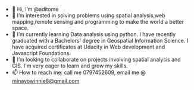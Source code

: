 - 👋 Hi, I’m @aditome
- 👀 I’m interested in solving problems using spatial analysis,web mapping,remote sensing and programming to make the world a better space.
- 🌱 I’m currently learning Data analysis using python. I have recently graduated with a Bachelors' degree in Geospatial Information Science. I have acquired certificates at Udacity in Web development and Javascript Foundations.
- 💞️ I’m looking to collaborate on projects involving spatial analysis and GIS. I'm very eager to learn and grow my skills.
- 📫 How to reach me: call me 0797452609, email me @ minayowinnie8@gmail.com

<!---
aditome/aditome is a ✨ special ✨ repository because its `README.md` (this file) appears on your GitHub profile.
You can click the Preview link to take a look at your changes.
--->

